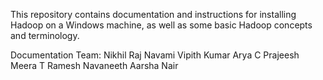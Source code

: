 This repository contains documentation and instructions for installing Hadoop on a Windows machine, as well as some basic Hadoop concepts and terminology.

Documentation Team:
  Nikhil Raj
  Navami Vipith Kumar
  Arya C Prajeesh
  Meera T Ramesh
  Navaneeth
  Aarsha Nair
